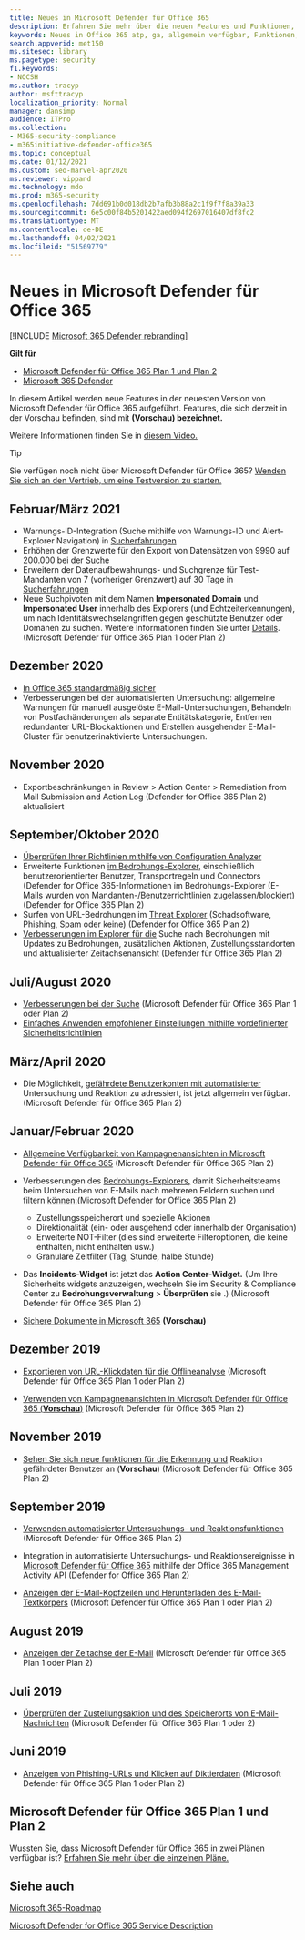 ```yaml
---
title: Neues in Microsoft Defender für Office 365
description: Erfahren Sie mehr über die neuen Features und Funktionen, die in der neuesten Version von Microsoft Defender für Office 365 verfügbar sind.
keywords: Neues in Office 365 atp, ga, allgemein verfügbar, Funktionen, verfügbar, neu
search.appverid: met150
ms.sitesec: library
ms.pagetype: security
f1.keywords:
- NOCSH
ms.author: tracyp
author: msfttracyp
localization_priority: Normal
manager: dansimp
audience: ITPro
ms.collection:
- M365-security-compliance
- m365initiative-defender-office365
ms.topic: conceptual
ms.date: 01/12/2021
ms.custom: seo-marvel-apr2020
ms.reviewer: vippand
ms.technology: mdo
ms.prod: m365-security
ms.openlocfilehash: 7dd691b0d018db2b7afb3b88a2c1f9f7f8a39a33
ms.sourcegitcommit: 6e5c00f84b5201422aed094f2697016407df8fc2
ms.translationtype: MT
ms.contentlocale: de-DE
ms.lasthandoff: 04/02/2021
ms.locfileid: "51569779"
---
```

# <a name="whats-new-in-microsoft-defender-for-office-365"></a>Neues in Microsoft Defender für Office 365

[!INCLUDE [Microsoft 365 Defender rebranding](../includes/microsoft-defender-for-office.md)]

**Gilt für**
- [Microsoft Defender für Office 365 Plan 1 und Plan 2](defender-for-office-365.md)
- [Microsoft 365 Defender](../defender/microsoft-365-defender.md)

In diesem Artikel werden neue Features in der neuesten Version von Microsoft Defender für Office 365 aufgeführt. Features, die sich derzeit in der Vorschau befinden, sind mit **(Vorschau) bezeichnet.**

Weitere Informationen finden Sie in [diesem Video.](https://www.youtube.com/watch?v=Tdz6KfruDGo&list=PL3ZTgFEc7LystRja2GnDeUFqk44k7-KXf&index=3)
> [!TIP]
> Sie verfügen noch nicht über Microsoft Defender für Office 365? [Wenden Sie sich an den Vertrieb, um eine Testversion zu starten.](https://info.microsoft.com/ww-landing-M365SMB-web-contact.html)

## <a name="februarymarch-2021"></a>Februar/März 2021 

- Warnungs-ID-Integration (Suche mithilfe von Warnungs-ID und Alert-Explorer Navigation) in [Sucherfahrungen](threat-explorer.md)
- Erhöhen der Grenzwerte für den Export von Datensätzen von 9990 auf 200.000 bei der [Suche](threat-explorer.md)
- Erweitern der Datenaufbewahrungs- und Suchgrenze für Test-Mandanten von 7 (vorheriger Grenzwert) auf 30 Tage in [Sucherfahrungen](threat-explorer.md)
- Neue Suchpivoten mit dem Namen **Impersonated Domain** und **Impersonated User** innerhalb des Explorers (und Echtzeiterkennungen), um nach Identitätswechselangriffen gegen geschützte Benutzer oder Domänen zu suchen. Weitere Informationen finden Sie unter [Details](threat-explorer.md#view-phishing-emails-sent-to-impersonated-users-and-domains). (Microsoft Defender für Office 365 Plan 1 oder Plan 2)

## <a name="december-2020"></a>Dezember 2020

- [In Office 365 standardmäßig sicher](secure-by-default.md)
- Verbesserungen bei der automatisierten Untersuchung: allgemeine Warnungen für manuell ausgelöste E-Mail-Untersuchungen, Behandeln von Postfachänderungen als separate Entitätskategorie, Entfernen redundanter URL-Blockaktionen und Erstellen ausgehender E-Mail-Cluster für benutzerinaktivierte Untersuchungen.

## <a name="november-2020"></a>November 2020

- Exportbeschränkungen in Review > Action Center > Remediation from Mail Submission and Action Log (Defender for Office 365 Plan 2) aktualisiert

## <a name="septemberoctober-2020"></a>September/Oktober 2020

- [Überprüfen Ihrer Richtlinien mithilfe von Configuration Analyzer](configuration-analyzer-for-security-policies.md)
- Erweiterte Funktionen [im Bedrohungs-Explorer,](threat-explorer.md#new-features-in-threat-explorer-and-real-time-detections) einschließlich benutzerorientierter Benutzer, Transportregeln und Connectors (Defender for Office 365-Informationen im Bedrohungs-Explorer (E-Mails wurden von Mandanten-/Benutzerrichtlinien zugelassen/blockiert) (Defender for Office 365 Plan 2) [](threat-explorer.md)
- Surfen von URL-Bedrohungen im [Threat Explorer](threat-explorer.md#threats-in-urls) (Schadsoftware, Phishing, Spam oder keine) (Defender for Office 365 Plan 2)
- [Verbesserungen im Explorer für die](threat-explorer.md#improvements-to-the-threat-hunting-experience-upcoming) Suche nach Bedrohungen mit Updates zu Bedrohungen, zusätzlichen Aktionen, Zustellungsstandorten und aktualisierter Zeitachsenansicht (Defender für Office 365 Plan 2)

## <a name="julyaugust-2020"></a>Juli/August 2020

- [Verbesserungen bei der Suche](threat-explorer.md#improvements-to-threat-hunting-experience) (Microsoft Defender für Office 365 Plan 1 oder Plan 2)
- [Einfaches Anwenden empfohlener Einstellungen mithilfe vordefinierter Sicherheitsrichtlinien](preset-security-policies.md)

## <a name="marchapril-2020"></a>März/April 2020

- Die Möglichkeit, [gefährdete Benutzerkonten mit automatisierter](address-compromised-users-quickly.md) Untersuchung und Reaktion zu adressiert, ist jetzt allgemein verfügbar. (Microsoft Defender für Office 365 Plan 2)

## <a name="januaryfebruary-2020"></a>Januar/Februar 2020

- [Allgemeine Verfügbarkeit von Kampagnenansichten in Microsoft Defender für Office 365](campaigns.md) (Microsoft Defender für Office 365 Plan 2)
- Verbesserungen des [Bedrohungs-Explorers,](threat-explorer.md) damit Sicherheitsteams beim Untersuchen von E-Mails nach mehreren Feldern suchen und filtern [können:](investigate-malicious-email-that-was-delivered.md)(Microsoft Defender for Office 365 Plan 2)
  - Zustellungsspeicherort und spezielle Aktionen
  - Direktionalität (ein- oder ausgehend oder innerhalb der Organisation)
  - Erweiterte NOT-Filter (dies sind erweiterte Filteroptionen, die keine enthalten, nicht enthalten usw.)
  - Granulare Zeitfilter (Tag, Stunde, halbe Stunde)

- Das **Incidents-Widget** ist jetzt das **Action Center-Widget.** (Um Ihre Sicherheits widgets anzuzeigen, wechseln Sie im Security & Compliance Center zu **Bedrohungsverwaltung** \> **Überprüfen** sie .) (Microsoft Defender für Office 365 Plan 2)

- [Sichere Dokumente in Microsoft 365](safe-docs.md) **(Vorschau)**

## <a name="december-2019"></a>Dezember 2019

- [Exportieren von URL-Klickdaten für die Offlineanalyse](threat-explorer.md#new-features-in-threat-explorer-and-real-time-detections) (Microsoft Defender für Office 365 Plan 1 oder Plan 2)

- [Verwenden von Kampagnenansichten in Microsoft Defender für Office 365 (**Vorschau**)](campaigns.md) (Microsoft Defender für Office 365 Plan 2)

## <a name="november-2019"></a>November 2019

- [Sehen Sie sich neue funktionen für die Erkennung und](address-compromised-users-quickly.md) Reaktion gefährdeter Benutzer an (**Vorschau**) (Microsoft Defender für Office 365 Plan 2)

## <a name="september-2019"></a>September 2019

- [Verwenden automatisierter Untersuchungs- und Reaktionsfunktionen](automated-investigation-response-office.md) (Microsoft Defender für Office 365 Plan 2)

- Integration in automatisierte Untersuchungs- und Reaktionsereignisse in [Microsoft Defender für Office 365](/office/office-365-management-api/office-365-management-activity-api-schema#office-365-advanced-threat-protection-and-threat-investigation-and-response-schema) mithilfe der Office 365 Management Activity API (Defender for Office 365 Plan 2)

- [Anzeigen der E-Mail-Kopfzeilen und Herunterladen des E-Mail-Textkörpers](investigate-malicious-email-that-was-delivered.md) (Microsoft Defender für Office 365 Plan 1 oder Plan 2)

## <a name="august-2019"></a>August 2019

- [Anzeigen der Zeitachse der E-Mail](investigate-malicious-email-that-was-delivered.md#view-the-timeline-of-your-email) (Microsoft Defender für Office 365 Plan 1 oder Plan 2)

## <a name="july-2019"></a>Juli 2019

- [Überprüfen der Zustellungsaktion und des Speicherorts von E-Mail-Nachrichten](investigate-malicious-email-that-was-delivered.md#check-the-delivery-action-and-location) (Microsoft Defender für Office 365 Plan 1 oder 2)

## <a name="june-2019"></a>Juni 2019

- [Anzeigen von Phishing-URLs und Klicken auf Diktierdaten](threat-explorer.md#view-phishing-url-and-click-verdict-data) (Microsoft Defender für Office 365 Plan 1 oder Plan 2)

## <a name="microsoft-defender-for-office-365-plan-1-and-plan-2"></a>Microsoft Defender für Office 365 Plan 1 und Plan 2

Wussten Sie, dass Microsoft Defender für Office 365 in zwei Plänen verfügbar ist? [Erfahren Sie mehr über die einzelnen Pläne.](defender-for-office-365.md#microsoft-defender-for-office-365-plan-1-and-plan-2)

## <a name="see-also"></a>Siehe auch

[Microsoft 365-Roadmap](https://www.microsoft.com/microsoft-365/roadmap)

[Microsoft Defender for Office 365 Service Description](/office365/servicedescriptions/office-365-advanced-threat-protection-service-description)
